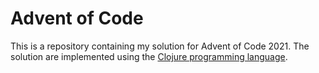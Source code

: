 # Advent of Code

This is a repository containing my solution for Advent of Code 2021. The solution are implemented using the [Clojure programming language](https://clojure.org/).
